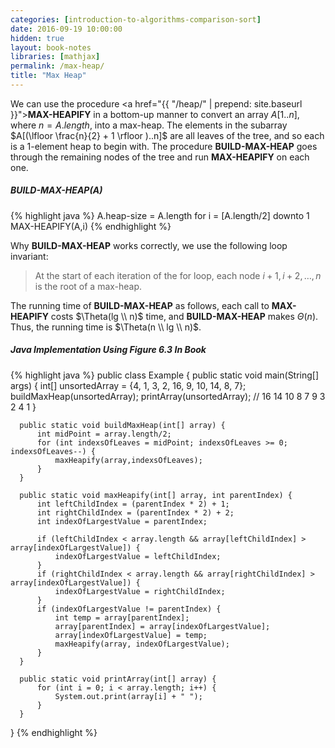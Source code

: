 ```yaml
---
categories: [introduction-to-algorithms-comparison-sort]
date: 2016-09-19 10:00:00
hidden: true
layout: book-notes
libraries: [mathjax]
permalink: /max-heap/
title: "Max Heap"
---
```


We can use the procedure <a href="{{ "/heap/" | prepend: site.baseurl }}">__MAX-HEAPIFY__</a> in a bottom-up manner to convert an array $A[1..n]$, where $n = A.length$, into a max-heap. The elements in the subarray $A[(\lfloor \frac{n}{2} + 1 \rfloor )..n]$ are all leaves of the tree, and so each is a 1-element heap to begin with. The procedure __BUILD-MAX-HEAP__ goes through the remaining nodes of the tree and run __MAX-HEAPIFY__ on each one.

##### BUILD-MAX-HEAP(A)

{% highlight java %}
  A.heap-size = A.length
  for i = [A.length/2] downto 1
    MAX-HEAPIFY(A,i)
{% endhighlight %}

Why __BUILD-MAX-HEAP__ works correctly, we use the following loop invariant:

> At the start of each iteration of the for loop, each node $i + 1, i + 2, \dots, n$ is the root of a max-heap.

The running time of __BUILD-MAX-HEAP__ as follows, each call to __MAX-HEAPIFY__ costs $\Theta(lg \\ n)$ time, and __BUILD-MAX-HEAP__ makes $\Theta(n)$. Thus, the running time is $\Theta(n \\ lg \\ n)$.

##### Java Implementation Using Figure 6.3 In Book

{% highlight java %}
  public class Example {
      public static void main(String[] args) {
          int[] unsortedArray = {4, 1, 3, 2, 16, 9, 10, 14, 8, 7};
          buildMaxHeap(unsortedArray);
          printArray(unsortedArray);
          // 16 14 10 8 7 9 3 2 4 1
      }

      public static void buildMaxHeap(int[] array) {
          int midPoint = array.length/2;
          for (int indexsOfLeaves = midPoint; indexsOfLeaves >= 0; indexsOfLeaves--) {
              maxHeapify(array,indexsOfLeaves);
          }
      }

      public static void maxHeapify(int[] array, int parentIndex) {
          int leftChildIndex = (parentIndex * 2) + 1;
          int rightChildIndex = (parentIndex * 2) + 2;
          int indexOfLargestValue = parentIndex;

          if (leftChildIndex < array.length && array[leftChildIndex] > array[indexOfLargestValue]) {
              indexOfLargestValue = leftChildIndex;
          }
          if (rightChildIndex < array.length && array[rightChildIndex] > array[indexOfLargestValue]) {
              indexOfLargestValue = rightChildIndex;
          }
          if (indexOfLargestValue != parentIndex) {
              int temp = array[parentIndex];
              array[parentIndex] = array[indexOfLargestValue];
              array[indexOfLargestValue] = temp;
              maxHeapify(array, indexOfLargestValue);
          }
      }

      public static void printArray(int[] array) {
          for (int i = 0; i < array.length; i++) {
              System.out.print(array[i] + " ");
          }
      }
  }
{% endhighlight %}